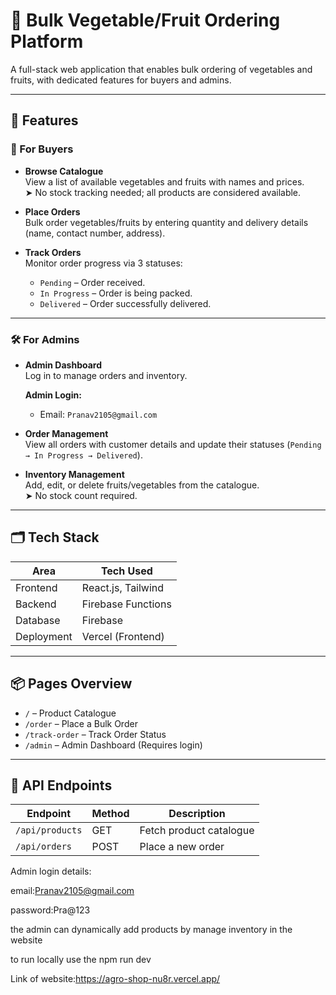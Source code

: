 # 🥦 Bulk Vegetable/Fruit Ordering Platform

A full-stack web application that enables bulk ordering of vegetables and fruits, with dedicated features for buyers and admins.

---

## 🚀 Features

### 🛒 For Buyers

- **Browse Catalogue**  
  View a list of available vegetables and fruits with names and prices.  
  ➤ No stock tracking needed; all products are considered available.

- **Place Orders**  
  Bulk order vegetables/fruits by entering quantity and delivery details (name, contact number, address).

- **Track Orders**  
  Monitor order progress via 3 statuses:
  - `Pending` – Order received.
  - `In Progress` – Order is being packed.
  - `Delivered` – Order successfully delivered.

---

### 🛠️ For Admins

- **Admin Dashboard**  
  Log in to manage orders and inventory.  

  **Admin Login:**  
  - Email: `Pranav2105@gmail.com`

- **Order Management**  
  View all orders with customer details and update their statuses (`Pending → In Progress → Delivered`).

- **Inventory Management**  
  Add, edit, or delete fruits/vegetables from the catalogue.  
  ➤ No stock count required.

---

## 🗂️ Tech Stack

| Area       | Tech Used                    |
|------------|------------------------------|
| Frontend   | React.js, Tailwind |
| Backend    |  Firebase Functions  |
| Database   | Firebase |
| Deployment | Vercel (Frontend)            |
---

## 📦 Pages Overview

- `/` – Product Catalogue
- `/order` – Place a Bulk Order
- `/track-order` – Track Order Status
- `/admin` – Admin Dashboard (Requires login)

---

## 📡 API Endpoints

| Endpoint                 | Method | Description                        |
|--------------------------|--------|------------------------------------|
| `/api/products`          | GET    | Fetch product catalogue            |
| `/api/orders`            | POST   | Place a new order                  |




Admin login details:


email:Pranav2105@gmail.com


password:Pra@123


the admin can dynamically add products by manage inventory  in the website


to run locally use the npm run dev


Link of website:https://agro-shop-nu8r.vercel.app/

